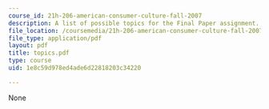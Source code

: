 ```yaml
---
course_id: 21h-206-american-consumer-culture-fall-2007
description: A list of possible topics for the Final Paper assignment.
file_location: /coursemedia/21h-206-american-consumer-culture-fall-2007/1e8c59d978ed4ade6d22818203c34220_topics.pdf
file_type: application/pdf
layout: pdf
title: topics.pdf
type: course
uid: 1e8c59d978ed4ade6d22818203c34220

---
```

None